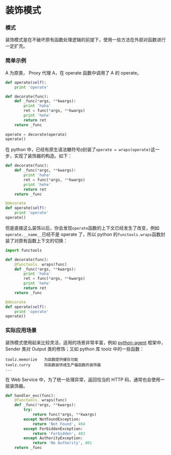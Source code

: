 # 装饰模式
### 模式
装饰模式是在不破坏原有函数处理逻辑的前提下，使用一些方法在外部对函数进行一定扩充。


### 简单示例
A 为原类， Proxy 代理 A，在 operate 函数中调用了 A 的 operate。

```python
def operate(self):
    print 'operate'

def decorate(func):
    def _func(*args, **kwargs):
        print 'haha'
        ret = func(*args, **kwargs)
        print 'hehe'
        return ret
    return _func
    
operate = decorate(operate)
operate()
```
在 python 中，已经有原生语法糖符号`@`封装了`operate = wraps(operate)`这一步，实现了装饰器的构造。如下：

```python
def decorate(func):
    def _func(*args, **kwargs):
        print 'haha'
        ret = func(*args, **kwargs)
        print 'hehe'
        return ret
    return _func

@decorate
def operate(self):
    print 'operate'
operate()
```
但是直接这么装饰以后，你会发现`operate`函数的上下文已经发生了改变，例如`operate.__name__`已经不是 operate 了，所以 python 的`functools.wraps`函数封装了对原有函数上下文的切换：

```python
import functools

def decorate(func):
    @functools. wraps(func)
    def _func(*args, **kwargs):
        print 'haha'
        ret = func(*args, **kwargs)
        print 'hehe'
        return ret
    return _func

@decorate
def operate(self):
    print 'operate'
operate()
```

### 实际应用场景
装饰模式使用起来比较灵活，适用的场景非常丰富，例如 [python-agent](../python-agent/quickstart.md) 框架中，Sender 类对 Output 类的修饰；又如 python 库 toolz 中的一些函数：

```
toolz.memorize   为函数提供缓存功能
toolz.curry      将函数装饰成生产偏函数的装饰器
...
```

在 Web Service 中，为了统一处理异常，返回恰当的 HTTP 码，通常也会使用一层装饰器。

```python
def handler_exc(func):
    @functools. wraps(func)
    def _func(*args, **kwargs):
        try:
            return func(*args, **kwargs)
        except NotFoundException:
            return 'Not Found', 404
        except ForbiddenException:
            return 'Forbidden', 403
        except AuthorityException:
            return 'No Authority', 401
    return _func
```
